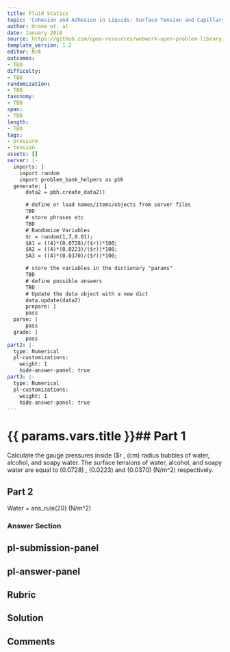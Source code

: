 ```yaml
---
title: Fluid Statics
topic: 'Cohesion and Adhesion in Liquids: Surface Tension and Capillary Action'
author: Urone et. al
date: January 2018
source: https://github.com/open-resources/webwork-open-problem-library/tree/master/Contrib/BrockPhysics/College_Physics_Urone/11.Fluid_Statics/NU_U17-11-08-009.pg
template_version: 1.2
editor: N/A
outcomes:
- TBD
difficulty:
- TBD
randomization:
- TBD
taxonomy:
- TBD
span:
- TBD
length:
- TBD
tags:
- pressure
- tension
assets: []
server: |-
  imports: |
    import random
    import problem_bank_helpers as pbh
  generate: |
      data2 = pbh.create_data2()

      # define or load names/items/objects from server files
      TBD
      # store phrases etc
      TBD
      # Randomize Variables
      $r = random(1,7,0.01);
      $A1 = ((4)*(0.0728)/($r))*100;
      $A2 = ((4)*(0.0223)/($r))*100;
      $A3 = ((4)*(0.0370)/($r))*100;

      # store the variables in the dictionary "params"
      TBD
      # define possible answers
      TBD
      # Update the data object with a new dict
      data.update(data2)
      prepare: |
      pass
  parse: |
      pass
  grade: |
      pass
part2: |-
  type: Numerical
  pl-customizations:
    weight: 1
    hide-answer-panel: true
part3: |-
  type: Numerical
  pl-customizations:
    weight: 1
    hide-answer-panel: true
---
```


# {{ params.vars.title }}## Part 1 
Calculate the gauge pressures inside ($r , (cm) radius bubbles of water, alcohol, and soapy water. The surface tensions of water, alcohol, and soapy water are equal to (0.0728) , (0.0223) and (0.0370) (N/m^2) respectively. 
## Part 2 
Water = ans_rule(20) (N/m^2) 


### Answer Section 


## pl-submission-panel 


## pl-answer-panel 


## Rubric 


## Solution 


## Comments 


